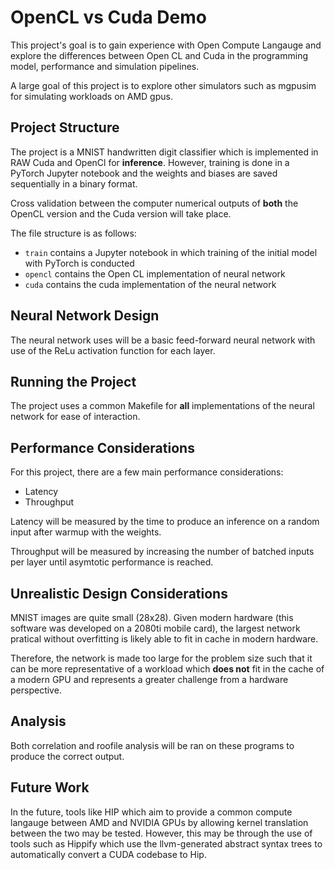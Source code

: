 # OpenCL vs Cuda Demo

This project's goal is to gain experience with Open Compute Langauge and explore the differences between Open CL and Cuda in the programming model, performance and simulation pipelines.

A large goal of this project is to explore other simulators such as mgpusim for simulating workloads on AMD gpus.

## Project Structure

The project is a MNIST handwritten digit classifier which is implemented in RAW Cuda and OpenCl for **inference**. However, training is done in a PyTorch Jupyter notebook and the weights and biases are saved sequentially in a binary format.

Cross validation between the computer numerical outputs of **both** the OpenCL version and the Cuda version will take place.

The file structure is as follows:

- `train` contains a Jupyter notebook in which training of the initial model with PyTorch is conducted
- `opencl` contains the Open CL implementation of neural network
- `cuda` contains the cuda implementation of the neural network

## Neural Network Design

The neural network uses will be a basic feed-forward neural network with use of the ReLu activation function for each layer.

## Running the Project

The project uses a common Makefile for **all** implementations of the neural network for ease of interaction.

## Performance Considerations

For this project, there are a few main performance considerations:

- Latency
- Throughput

Latency will be measured by the time to produce an inference on a random input after warmup with the weights.

Throughput will be measured by increasing the number of batched inputs per layer until asymtotic performance is reached.

## Unrealistic Design Considerations

MNIST images are quite small (28x28). Given modern hardware (this software was developed on a 2080ti mobile card), the largest network pratical without overfitting is likely able to fit in cache in modern hardware. 

Therefore, the network is made too large for the problem size such that it can be more representative of a workload which **does not** fit in the cache of a modern GPU and represents a greater challenge from a hardware perspective.

## Analysis

Both correlation and roofile analysis will be ran on these programs to produce the correct output.

## Future Work

In the future, tools like HIP which aim to provide a common compute langauge between AMD and NVIDIA GPUs by allowing kernel translation between the two may be tested. However, this may be through the use of tools such as Hippify which use the llvm-generated abstract syntax trees to automatically convert a CUDA codebase to Hip.


